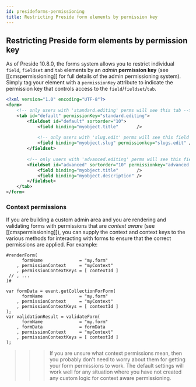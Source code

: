 ```yaml
---
id: presideforms-permissioning
title: Restricting Preside form elements by permission key
---
```


## Restricting Preside form elements by permission key

As of Preside 10.8.0, the forms system allows you to restrict individual `field`, `fieldset` and `tab` elements by an _admin_ **permission key** (see [[cmspermissioning]] for full details of the admin permissioning system). Simply tag your element with a `permissionKey` attribute to indicate the permission key that controls access to the `field`/`fieldset`/`tab`.

```xml
<?xml version="1.0" encoding="UTF-8"?>
<form>
	<!-- only users with 'standard.editing' perms will see this tab -->
	<tab id="default" permissionKey="standard.editing">
		<fieldset id="default" sortorder="10">
			<field binding="myobject.title"       />
			
			<!-- only users with 'slug.edit' perms will see this field -->
			<field binding="myobject.slug" permissionkey="slugs.edit" />
		</fieldset>
		
		<!-- only users with 'advanced.editing' perms will see this fieldset -->
		<fieldset id="advanced" sortorder="10" permissionkey="advanced.editing">
			<field binding="myobject.title"       />
			<field binding="myobject.description" />
		</fieldset>
	</tab>
</form>
```

### Context permissions

If you are building a custom admin area and you are rendering and validating forms with permissions that are _context aware_ (see [[cmspermissioning]]), you can supply the context and context keys to the various methods for interacting with forms to ensure that the correct permissions are applied. For example:

```lucee
#renderForm(
	  formName              = "my.form"
	, permissionContext     = "myContext"
	, permissionContextKeys = [ contextId ]
 // , ...
)#
```

```luceescript
var formData = event.getCollectionForForm(
	  formName              = "my.form"
	, permissionContext     = "myContext"
	, permissionContextKeys = [ contextId ]
);
var validationResult = validateForm( 
	  formName              = "my.form"
	, formData              = formData
	, permissionContext     = "myContext"
	, permissionContextKeys = [ contextId ] 
);
```

>>> If you are unsure what context permissions mean, then you probably don't need to worry about them for getting your form permissions to work. The default settings will work well for any situation where you have not created any custom logic for context aware permissioning.